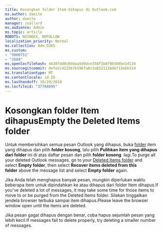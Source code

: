 ```yaml
---
title: Kosongkan folder Item dihapus di Outlook.com
ms.author: daeite
author: daeite
manager: joallard
ms.audience: Admin
ms.topic: article
ROBOTS: NOINDEX, NOFOLLOW
localization_priority: Normal
ms.collection: Adm_O365
ms.custom:
- "9000751"
- "2689"
ms.openlocfilehash: 4438fdd0c0d4aa5d9dce358f5b8f865005e1d134
ms.sourcegitcommit: defe2c412567b596fa8c3ab52111bde712ebb314
ms.translationtype: MT
ms.contentlocale: id-ID
ms.lasthandoff: 10/29/2019
ms.locfileid: "37768695"
---
```

# <a name="empty-the-deleted-items-folder"></a><span data-ttu-id="b07fd-102">Kosongkan folder Item dihapus</span><span class="sxs-lookup"><span data-stu-id="b07fd-102">Empty the Deleted Items folder</span></span>

<span data-ttu-id="b07fd-103">Untuk membersihkan semua pesan Outlook yang dihapus, buka [folder](https://outlook.live.com/mail/deleteditems) item yang dihapus dan pilih **folder kosong**, lalu pilih **Pulihkan item yang dihapus dari folder** ini di atas daftar pesan dan pilih **folder kosong**  lagi.</span><span class="sxs-lookup"><span data-stu-id="b07fd-103">To purge all your deleted Outlook messages, go to your [Deleted Items folder](https://outlook.live.com/mail/deleteditems) and select **Empty folder**, then select **Recover items deleted from this folder** above the message list and select **Empty folder** again.</span></span>

<span data-ttu-id="b07fd-104">Jika Anda telah menghapus banyak pesan, mungkin diperlukan waktu beberapa item untuk dipindahkan ke atau dihapus dari folder Item dihapus.</span><span class="sxs-lookup"><span data-stu-id="b07fd-104">If you've deleted a lot of messages, it may take some time for those items to move to or be purged from the Deleted Items folder.</span></span> <span data-ttu-id="b07fd-105">Silakan tinggalkan jendela browser terbuka sampai item dihapus.</span><span class="sxs-lookup"><span data-stu-id="b07fd-105">Please leave the browser window open until the items are deleted.</span></span>

<span data-ttu-id="b07fd-106">Jika pesan gagal dihapus dengan benar, coba hapus sejumlah pesan yang lebih kecil.</span><span class="sxs-lookup"><span data-stu-id="b07fd-106">If messages fail to delete properly, try deleting a smaller number of messages.</span></span>